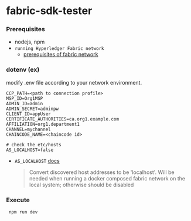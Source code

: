 # fabric-sdk-tester

### Prerequisites

- nodejs, npm
- `running Hyperledger Fabric network`
  - [prerequisites of fabric network](https://hyperledger-fabric.readthedocs.io/en/release-2.2/dev-setup/devenv.html?prerequisites#prerequisites)

### dotenv (ex)

modify .env file according to your network environment.

```
CCP_PATH=<path to connection profile>
MSP_ID=Org1MSP
ADMIN_ID=admin
ADMIN_SECRET=adminpw
CLIENT_ID=appUser
CERTIFICATE_AUTHORITIES=ca.org1.example.com
AFFILIATION=org1.department1
CHANNEL=mychannel
CHAINCODE_NAME=<chaincode id>

# check the etc/hosts
AS_LOCALHOST=false
```

- `AS_LOCALHOST` [docs](https://hyperledger.github.io/fabric-sdk-node/release-1.4/tutorial-discovery-fabric-network.html)

  > Convert discovered host addresses to be 'localhost'. Will be needed when running a docker composed fabric network on the local system; otherwise should be disabled

### Execute

```zsh
 npm run dev
```
